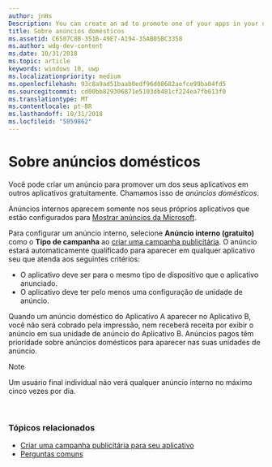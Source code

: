 ```yaml
---
author: jnHs
Description: You can create an ad to promote one of your apps in your other apps, for free. We call these house ads.
title: Sobre anúncios domésticos
ms.assetid: C6507C8B-351B-49E7-A194-35AB05BC3358
ms.author: wdg-dev-content
ms.date: 10/31/2018
ms.topic: article
keywords: windows 10, uwp
ms.localizationpriority: medium
ms.openlocfilehash: 93c8a9ad51baab0edf96d08682aefce99ba04fd5
ms.sourcegitcommit: cd00bb829306871e5103db481cf224ea7fb613f0
ms.translationtype: MT
ms.contentlocale: pt-BR
ms.lasthandoff: 10/31/2018
ms.locfileid: "5859862"
---
```

# <a name="about-house-ads"></a>Sobre anúncios domésticos


Você pode criar um anúncio para promover um dos seus aplicativos em outros aplicativos gratuitamente. Chamamos isso de *anúncios domésticos*.

Anúncios internos aparecem somente nos seus próprios aplicativos que estão configurados para [Mostrar anúncios da Microsoft](../monetize/display-ads-in-your-app.md).

Para configurar um anúncio interno, selecione **Anúncio interno (gratuito)** como o **Tipo de campanha** ao [criar uma campanha publicitária](create-an-ad-campaign-for-your-app.md). O anúncio estará automaticamente qualificado para aparecer em qualquer aplicativo seu que atenda aos seguintes critérios:

-   O aplicativo deve ser para o mesmo tipo de dispositivo que o aplicativo anunciado.
-   O aplicativo deve ter pelo menos uma configuração de unidade de anúncio.

Quando um anúncio doméstico do Aplicativo A aparecer no Aplicativo B, você não será cobrado pela impressão, nem receberá receita por exibir o anúncio em sua unidade de anúncio do Aplicativo B. Anúncios pagos têm prioridade sobre anúncios domésticos para aparecer nas suas unidades de anúncio.

>[!NOTE]
> Um usuário final individual não verá qualquer anúncio interno no máximo cinco vezes por dia.

 

### <a name="related-topics"></a>Tópicos relacionados


* [Criar uma campanha publicitária para seu aplicativo](create-an-ad-campaign-for-your-app.md)
* [Perguntas comuns](common-questions.md)
